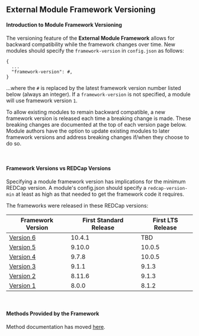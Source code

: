 ## External Module Framework Versioning

#### Introduction to Module Framework Versioning

The versioning feature of the **External Module Framework** allows for backward compatibility while the framework changes over time.  New modules should specify the `framework-version` in `config.json` as follows:
 
```
{
  ...
  "framework-version": #,
}
```

...where the `#` is replaced by the latest framework version number listed below (always an integer).  If a `framework-version` is not specified, a module will use framework version `1`.

To allow existing modules to remain backward compatible, a new framework version is released each time a breaking change is made.  These breaking changes are documented at the top of each version page below.  Module authors have the option to update existing modules to later framework versions and address breaking changes if/when they choose to do so.
 
<br/>

#### Framework Versions vs REDCap Versions

Specifying a module framework version has implications for the minimum REDCap version. A module's config.json should specify a `redcap-version-min` at least as high as that needed to get the framework code it requires.

The frameworks were released in these REDCap versions:

|Framework Version |First Standard Release|First LTS Release|
|----------------- |------|-----|
|[Version 6](v6.md)|10.4.1|TBD   |
|[Version 5](v5.md)|9.10.0|10.0.5|
|[Version 4](v4.md)|9.7.8 |10.0.5|
|[Version 3](v3.md)|9.1.1 |9.1.3|
|[Version 2](v2.md)|8.11.6|9.1.3|
|[Version 1](v1.md)|8.0.0 |8.1.2|

<br/>

#### Methods Provided by the Framework

Method documentation has moved [here](../methods.md).